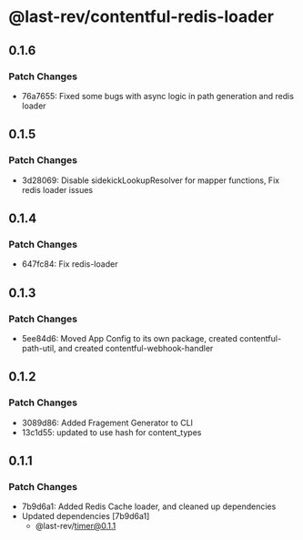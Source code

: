 # @last-rev/contentful-redis-loader

## 0.1.6

### Patch Changes

- 76a7655: Fixed some bugs with async logic in path generation and redis loader

## 0.1.5

### Patch Changes

- 3d28069: Disable sidekickLookupResolver for mapper functions, Fix redis loader issues

## 0.1.4

### Patch Changes

- 647fc84: Fix redis-loader

## 0.1.3

### Patch Changes

- 5ee84d6: Moved App Config to its own package, created contentful-path-util, and created contentful-webhook-handler

## 0.1.2

### Patch Changes

- 3089d86: Added Fragement Generator to CLI
- 13c1d55: updated to use hash for content_types

## 0.1.1

### Patch Changes

- 7b9d6a1: Added Redis Cache loader, and cleaned up dependencies
- Updated dependencies [7b9d6a1]
  - @last-rev/timer@0.1.1
